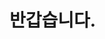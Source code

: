 <h1><Strong>반갑습니다.</Strong></h1>

<!-- ![Dynamic XML Badge](https://img.shields.io/badge/dynamic/xml) -->






<!-- ![Anurag's GitHub stats](https://github-readme-stats.vercel.app/api?username=sendjin5&show_icons=true&theme=radical) -->

